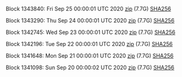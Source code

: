 Block 1343840: Fri Sep 25 00:00:01 UTC 2020 [zip](https://dash-bootstrap.ams3.digitaloceanspaces.com/mainnet/2020-09-25/bootstrap.dat.zip) (7.7G) [SHA256](https://dash-bootstrap.ams3.digitaloceanspaces.com/mainnet/2020-09-25/sha256.txt)

Block 1343290: Thu Sep 24 00:00:01 UTC 2020 [zip](https://dash-bootstrap.ams3.digitaloceanspaces.com/mainnet/2020-09-24/bootstrap.dat.zip) (7.7G) [SHA256](https://dash-bootstrap.ams3.digitaloceanspaces.com/mainnet/2020-09-24/sha256.txt)

Block 1342745: Wed Sep 23 00:00:01 UTC 2020 [zip](https://dash-bootstrap.ams3.digitaloceanspaces.com/mainnet/2020-09-23/bootstrap.dat.zip) (7.7G) [SHA256](https://dash-bootstrap.ams3.digitaloceanspaces.com/mainnet/2020-09-23/sha256.txt)

Block 1342196: Tue Sep 22 00:00:01 UTC 2020 [zip](https://dash-bootstrap.ams3.digitaloceanspaces.com/mainnet/2020-09-22/bootstrap.dat.zip) (7.7G) [SHA256](https://dash-bootstrap.ams3.digitaloceanspaces.com/mainnet/2020-09-22/sha256.txt)

Block 1341648: Mon Sep 21 00:00:01 UTC 2020 [zip](https://dash-bootstrap.ams3.digitaloceanspaces.com/mainnet/2020-09-21/bootstrap.dat.zip) (7.7G) [SHA256](https://dash-bootstrap.ams3.digitaloceanspaces.com/mainnet/2020-09-21/sha256.txt)

Block 1341098: Sun Sep 20 00:00:02 UTC 2020 [zip](https://dash-bootstrap.ams3.digitaloceanspaces.com/mainnet/2020-09-20/bootstrap.dat.zip) (7.7G) [SHA256](https://dash-bootstrap.ams3.digitaloceanspaces.com/mainnet/2020-09-20/sha256.txt)
